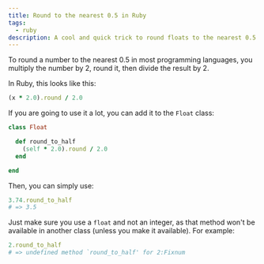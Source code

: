 ```yaml
---
title: Round to the nearest 0.5 in Ruby
tags:
  - ruby
description: A cool and quick trick to round floats to the nearest 0.5 in Ruby.
---
```


To round a number to the nearest 0.5 in most programming languages, you multiply the number by 2, round it, then divide the result by 2.

In Ruby, this looks like this:

```ruby
(x * 2.0).round / 2.0
```

If you are going to use it a lot, you can add it to the `Float` class:

```ruby
class Float

  def round_to_half
    (self * 2.0).round / 2.0
  end

end
```

Then, you can simply use:

```ruby
3.74.round_to_half
# => 3.5
```

Just make sure you use a `float` and not an integer, as that method won't be available in another class (unless you make it available). For example:

```ruby
2.round_to_half
# => undefined method `round_to_half' for 2:Fixnum
```
